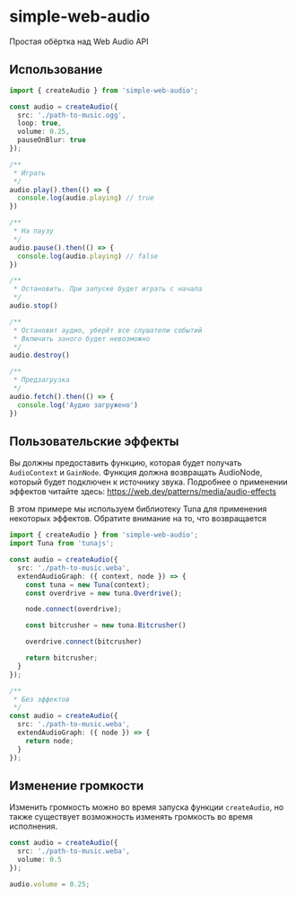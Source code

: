 # simple-web-audio

Простая обёртка над Web Audio API

## Использование

```ts
import { createAudio } from 'simple-web-audio';

const audio = createAudio({
  src: './path-to-music.ogg',
  loop: true,
  volume: 0.25,
  pauseOnBlur: true
});

/**
 * Играть
 */
audio.play().then(() => {
  console.log(audio.playing) // true
})

/**
 * На паузу
 */
audio.pause().then(() => {
  console.log(audio.playing) // false
})

/**
 * Остановить. При запуске будет играть с начала
 */
audio.stop()

/**
 * Остановит аудио, уберёт все слушатели событий
 * Включить заного будет невозможно
 */
audio.destroy()

/**
 * Предзагрузка
 */
audio.fetch().then(() => {
  console.log('Аудио загружено')
})
```

## Пользовательские эффекты

Вы должны предоставить функцию, которая будет получать `AudioContext` и `GainNode`. Функция должна возвращать AudioNode, который будет подключен к источнику звука. Подробнее о применении эффектов читайте здесь: https://web.dev/patterns/media/audio-effects

В этом примере мы используем библиотеку Tuna для применения некоторых эффектов. Обратите внимание на то, что возвращается

```ts
import { createAudio } from 'simple-web-audio';
import Tuna from 'tunajs';

const audio = createAudio({
  src: './path-to-music.weba',
  extendAudioGraph: ({ context, node }) => {
    const tuna = new Tuna(context);
    const overdrive = new tuna.Overdrive();

    node.connect(overdrive);

    const bitcrusher = new tuna.Bitcrusher()

    overdrive.connect(bitcrusher)

    return bitcrusher;
  }
});

/**
 * Без эффектов
 */
const audio = createAudio({
  src: './path-to-music.weba',
  extendAudioGraph: ({ node }) => {
    return node;
  }
});
```

## Изменение громкости

Изменить громкость можно во время запуска функции `createAudio`, но также существует возможность изменять громкость во время исполнения.

```ts
const audio = createAudio({
  src: './path-to-music.weba',
  volume: 0.5
});

audio.volume = 0.25;
```